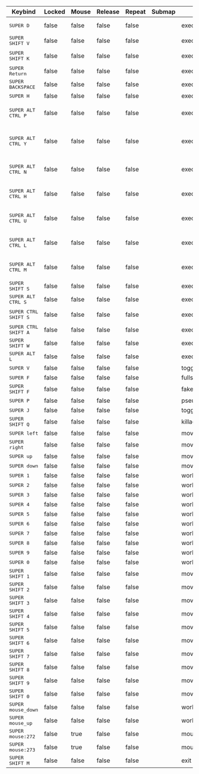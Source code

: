 
| Keybind | Locked | Mouse | Release | Repeat | Submap | Dispatcher | Command |
|---------|--------|-------|---------|--------|--------|------------|---------|
| <kbd>SUPER D</kbd> | false | false | false | false |  |exec | rofi -modi combi -combi-modi drun,window,ssh -show combi | 
| <kbd>SUPER SHIFT V</kbd> | false | false | false | false |  |exec | clipman pick -t rofi | 
| <kbd>SUPER SHIFT K</kbd> | false | false | false | false |  |exec | rofi -show keybinds -modi keybinds:/home/abs3nt/Scripts/keybinds.sh | 
| <kbd>SUPER Return</kbd> | false | false | false | false |  |exec | kitty | 
| <kbd>SUPER BACKSPACE</kbd> | false | false | false | false |  |exec | firefox | 
| <kbd>SUPER H</kbd> | false | false | false | false |  |exec | pcmanfm | 
| <kbd>SUPER ALT CTRL P</kbd> | false | false | false | false |  |exec | gospt toggleplay && gospt nowplaying \| while read OUTPUT; do notify-send -t 4000 "Toggle Play" "$OUTPUT"; done | 
| <kbd>SUPER ALT CTRL Y</kbd> | false | false | false | false |  |exec | gospt link \| wl-copy && gospt nowplaying \| while read OUTPUT; do notify-send -t 4000 "Copied Song Link" "$OUTPUT"; done | 
| <kbd>SUPER ALT CTRL N</kbd> | false | false | false | false |  |exec | gospt skip && gospt nowplaying \| while read OUTPUT; do notify-send -t 4000 "Now Playing" "$OUTPUT"; done | 
| <kbd>SUPER ALT CTRL H</kbd> | false | false | false | false |  |exec | gospt previous && gospt nowplaying \| while read OUTPUT; do notify-send -t 4000 "Now Playing" "$OUTPUT"; done | 
| <kbd>SUPER ALT CTRL U</kbd> | false | false | false | false |  |exec | gospt unlike && gospt nowplaying \| while read OUTPUT; do notify-send -t 4000 "Unliked Song" "$OUTPUT"; done | 
| <kbd>SUPER ALT CTRL L</kbd> | false | false | false | false |  |exec | gospt like && gospt nowplaying \| while read OUTPUT; do notify-send -t 4000 "Liked Song" "$OUTPUT"; done | 
| <kbd>SUPER ALT CTRL M</kbd> | false | false | false | false |  |exec | gospt radio &&  gospt nowplaying \| while read OUTPUT; do notify-send -t 4000 "Radio Started" "$OUTPUT"; done | 
| <kbd>SUPER SHIFT S</kbd> | false | false | false | false |  |exec | slurp -d \| grim -g - - \| wl-copy | 
| <kbd>SUPER ALT CTRL S</kbd> | false | false | false | false |  |exec | grim -o DP-1 - \| wl-copy | 
| <kbd>SUPER CTRL SHIFT S</kbd> | false | false | false | false |  |exec | wf-recorder -g "$(slurp)" --audio -f ~/Videos/Screenrecord/record.mp4 | 
| <kbd>SUPER CTRL SHIFT A</kbd> | false | false | false | false |  |exec | killall -s SIGINT wf-recorder | 
| <kbd>SUPER SHIFT W</kbd> | false | false | false | false |  |exec | ~/Scripts/set_wallpaper.sh | 
| <kbd>SUPER ALT L</kbd> | false | false | false | false |  |exec | ~/Scripts/lockscreen.sh | 
| <kbd>SUPER V</kbd> | false | false | false | false |  |togglefloating |  | 
| <kbd>SUPER F</kbd> | false | false | false | false |  |fullscreen |  | 
| <kbd>SUPER SHIFT F</kbd> | false | false | false | false |  |fakefullscreen |  | 
| <kbd>SUPER P</kbd> | false | false | false | false |  |pseudo |  | 
| <kbd>SUPER J</kbd> | false | false | false | false |  |togglesplit |  | 
| <kbd>SUPER SHIFT Q</kbd> | false | false | false | false |  |killactive |  | 
| <kbd>SUPER left</kbd> | false | false | false | false |  |movefocus | l | 
| <kbd>SUPER right</kbd> | false | false | false | false |  |movefocus | r | 
| <kbd>SUPER up</kbd> | false | false | false | false |  |movefocus | u | 
| <kbd>SUPER down</kbd> | false | false | false | false |  |movefocus | d | 
| <kbd>SUPER 1</kbd> | false | false | false | false |  |workspace | 1 | 
| <kbd>SUPER 2</kbd> | false | false | false | false |  |workspace | 2 | 
| <kbd>SUPER 3</kbd> | false | false | false | false |  |workspace | 3 | 
| <kbd>SUPER 4</kbd> | false | false | false | false |  |workspace | 4 | 
| <kbd>SUPER 5</kbd> | false | false | false | false |  |workspace | 5 | 
| <kbd>SUPER 6</kbd> | false | false | false | false |  |workspace | 6 | 
| <kbd>SUPER 7</kbd> | false | false | false | false |  |workspace | 7 | 
| <kbd>SUPER 8</kbd> | false | false | false | false |  |workspace | 8 | 
| <kbd>SUPER 9</kbd> | false | false | false | false |  |workspace | 9 | 
| <kbd>SUPER 0</kbd> | false | false | false | false |  |workspace | 10 | 
| <kbd>SUPER SHIFT 1</kbd> | false | false | false | false |  |movetoworkspacesilent | 1 | 
| <kbd>SUPER SHIFT 2</kbd> | false | false | false | false |  |movetoworkspacesilent | 2 | 
| <kbd>SUPER SHIFT 3</kbd> | false | false | false | false |  |movetoworkspacesilent | 3 | 
| <kbd>SUPER SHIFT 4</kbd> | false | false | false | false |  |movetoworkspacesilent | 4 | 
| <kbd>SUPER SHIFT 5</kbd> | false | false | false | false |  |movetoworkspacesilent | 5 | 
| <kbd>SUPER SHIFT 6</kbd> | false | false | false | false |  |movetoworkspacesilent | 6 | 
| <kbd>SUPER SHIFT 7</kbd> | false | false | false | false |  |movetoworkspacesilent | 7 | 
| <kbd>SUPER SHIFT 8</kbd> | false | false | false | false |  |movetoworkspacesilent | 8 | 
| <kbd>SUPER SHIFT 9</kbd> | false | false | false | false |  |movetoworkspacesilent | 9 | 
| <kbd>SUPER SHIFT 0</kbd> | false | false | false | false |  |movetoworkspacesilent | 10 | 
| <kbd>SUPER mouse_down</kbd> | false | false | false | false |  |workspace | e+1 | 
| <kbd>SUPER mouse_up</kbd> | false | false | false | false |  |workspace | e-1 | 
| <kbd>SUPER mouse:272</kbd> | false | true | false | false |  |mouse | movewindow | 
| <kbd>SUPER mouse:273</kbd> | false | true | false | false |  |mouse | resizewindow | 
| <kbd>SUPER SHIFT M</kbd> | false | false | false | false |  |exit |  | 
